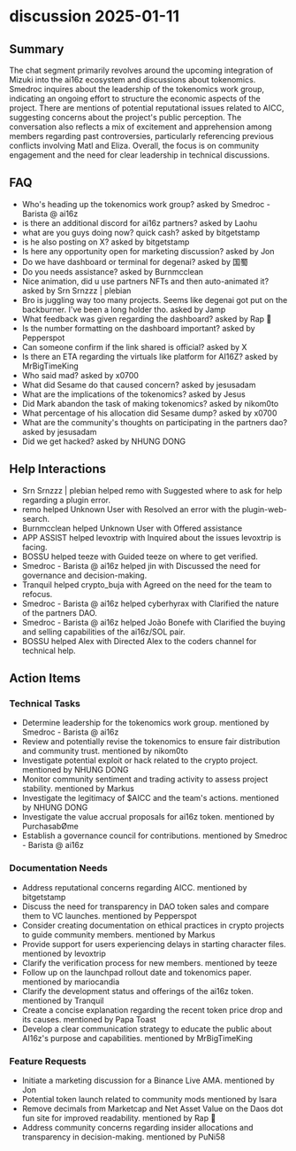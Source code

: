 # discussion 2025-01-11

## Summary
The chat segment primarily revolves around the upcoming integration of Mizuki into the ai16z ecosystem and discussions about tokenomics. Smedroc inquires about the leadership of the tokenomics work group, indicating an ongoing effort to structure the economic aspects of the project. There are mentions of potential reputational issues related to AICC, suggesting concerns about the project's public perception. The conversation also reflects a mix of excitement and apprehension among members regarding past controversies, particularly referencing previous conflicts involving Matl and Eliza. Overall, the focus is on community engagement and the need for clear leadership in technical discussions.

## FAQ
- Who's heading up the tokenomics work group? asked by Smedroc - Barista @ ai16z
- is there an additional discord for ai16z partners? asked by Laohu
- what are you guys doing now? quick cash? asked by bitgetstamp
- is he also posting on X? asked by bitgetstamp
- Is here any opportunity open for marketing discussion? asked by Jon
- Do we have dashboard or terminal for degenai? asked by 国蜀
- Do you needs assistance? asked by Burnmcclean
- Nice animation, did u use partners NFTs and then auto-animated it? asked by Srn Srnzzz | plebian
- Bro is juggling way too many projects. Seems like degenai got put on the backburner. I've been a long holder tho. asked by Jamp
- What feedback was given regarding the dashboard? asked by Rap 💫
- Is the number formatting on the dashboard important? asked by Pepperspot
- Can someone confirm if the link shared is official? asked by X
- Is there an ETA regarding the virtuals like platform for AI16Z? asked by MrBigTimeKing
- Who said mad? asked by x0700
- What did Sesame do that caused concern? asked by jesusadam
- What are the implications of the tokenomics? asked by Jesus
- Did Mark abandon the task of making tokenomics? asked by nikom0to
- What percentage of his allocation did Sesame dump? asked by x0700
- What are the community's thoughts on participating in the partners dao? asked by jesusadam
- Did we get hacked? asked by NHUNG DONG

## Help Interactions
- Srn Srnzzz | plebian helped remo with Suggested where to ask for help regarding a plugin error.
- remo helped Unknown User with Resolved an error with the plugin-web-search.
- Burnmcclean helped Unknown User with Offered assistance
- APP ASSIST helped levoxtrip with Inquired about the issues levoxtrip is facing.
- BOSSU helped teeze with Guided teeze on where to get verified.
- Smedroc - Barista @ ai16z helped jin with Discussed the need for governance and decision-making.
- Tranquil helped crypto_buja with Agreed on the need for the team to refocus.
- Smedroc - Barista @ ai16z helped cyberhyrax with Clarified the nature of the partners DAO.
- Smedroc - Barista @ ai16z helped João Bonefe with Clarified the buying and selling capabilities of the ai16z/SOL pair.
- BOSSU helped Alex with Directed Alex to the coders channel for technical help.

## Action Items

### Technical Tasks
- Determine leadership for the tokenomics work group. mentioned by Smedroc - Barista @ ai16z
- Review and potentially revise the tokenomics to ensure fair distribution and community trust. mentioned by nikom0to
- Investigate potential exploit or hack related to the crypto project. mentioned by NHUNG DONG
- Monitor community sentiment and trading activity to assess project stability. mentioned by Markus
- Investigate the legitimacy of $AICC and the team's actions. mentioned by NHUNG DONG
- Investigate the value accrual proposals for ai16z token. mentioned by PurchasabØme
- Establish a governance council for contributions. mentioned by Smedroc - Barista @ ai16z

### Documentation Needs
- Address reputational concerns regarding AICC. mentioned by bitgetstamp
- Discuss the need for transparency in DAO token sales and compare them to VC launches. mentioned by Pepperspot
- Consider creating documentation on ethical practices in crypto projects to guide community members. mentioned by Markus
- Provide support for users experiencing delays in starting character files. mentioned by levoxtrip
- Clarify the verification process for new members. mentioned by teeze
- Follow up on the launchpad rollout date and tokenomics paper. mentioned by mariocandia
- Clarify the development status and offerings of the ai16z token. mentioned by Tranquil
- Create a concise explanation regarding the recent token price drop and its causes. mentioned by Papa Toast
- Develop a clear communication strategy to educate the public about AI16z's purpose and capabilities. mentioned by MrBigTimeKing

### Feature Requests
- Initiate a marketing discussion for a Binance Live AMA. mentioned by Jon
- Potential token launch related to community mods mentioned by lsara
- Remove decimals from Marketcap and Net Asset Value on the Daos dot fun site for improved readability. mentioned by Rap 💫
- Address community concerns regarding insider allocations and transparency in decision-making. mentioned by PuNi58